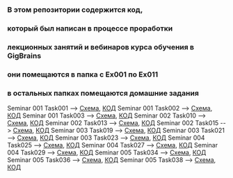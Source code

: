 ### В этом репозитории содержится код,
### который был написан в процессе проработки
### лекционных занятий и вебинаров курса обучения в GigBrains
### они помещаются в папка с Ex001 по Ex011
### в остальных папках помещаются домашние задания
Seminar 001 Task001 --> [Схема](/Sem001_001/Blockchart001.drawio.png), [КОД](/Sem001_001/Program.cs)
Seminar 001 Task002 --> [Схема](/Sem001_002/Blockchart002.drawio.png), [КОД](/Sem001_002/Program.cs)
Seminar 001 Task003 --> [Схема](/Sem001_003/Blockchart003.drawio.png), [КОД](/Sem001_003/Program.cs)
Seminar 002 Task010 --> [Схема](/Sem002_010/Blockchart010.drawio.png), [КОД](/Sem002_010/Program.cs)
Seminar 002 Task013 --> [Схема](/Sem002_013/Blockchart013.drawio.png), [КОД](/Sem002_013/Program.cs)
Seminar 002 Task015 --> [Схема](/Sem002_015/Blockchart015.drawio.png), [КОД](/Sem002_015/Program.cs)
Seminar 003 Task019 --> [Схема](/Sem003_019/Blockchart019.drawio.png), [КОД](/Sem003_019/Program.cs)
Seminar 003 Task021 --> [Схема](/Sem003_021/Blockchart021.drawio.png), [КОД](/Sem003_021/Program.cs)
Seminar 003 Task023 --> [Схема](/Sem003_023/Blockchart023.drawio.png), [КОД](/Sem003_023/Program.cs)
Seminar 004 Task025 --> [Схема](/Sem004_025/Blockchart025.drawio.png), [КОД](/Sem004_025/Program.cs)
Seminar 004 Task027 --> [Схема](/Sem004_027/Blockchart027.drawio.png), [КОД](/Sem004_027/Program.cs)
Seminar 004 Task029 --> [Схема](/Sem004_029/Blockchart029.drawio.png), [КОД](/Sem004_029/Program.cs)
Seminar 005 Task034 --> [Схема](/Sem005_034/Blockchart034.drawio.png), [КОД](/Sem005_034/Program.cs)
Seminar 005 Task036 --> [Схема](/Sem005_036/Blockchart036.drawio.png), [КОД](/Sem005_036/Program.cs)
Seminar 005 Task038 --> [Схема](/Sem005_038/Blockchart038.drawio.png), [КОД](/Sem005_038/Program.cs)
